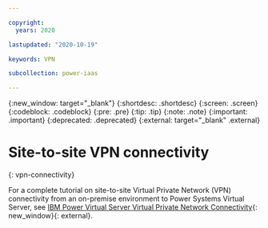 ```yaml
---

copyright:
  years: 2020

lastupdated: "2020-10-19"

keywords: VPN

subcollection: power-iaas

---
```


{:new_window: target="_blank"}
{:shortdesc: .shortdesc}
{:screen: .screen}
{:codeblock: .codeblock}
{:pre: .pre}
{:tip: .tip}
{:note: .note}
{:important: .important}
{:deprecated: .deprecated}
{:external: target="_blank" .external}

# Site-to-site VPN connectivity
{: vpn-connectivity}

For a complete tutorial on site-to-site Virtual Private Network (VPN) connectivity from an on-premise environment to Power Systems Virtual Server, see [IBM Power Virtual Server Virtual Private Network Connectivity](https://ibm.box.com/s/13qv6uo9ylhla6zh7ernerb49pko1160){: new_window}{: external}.